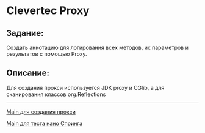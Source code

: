 # Clevertec Proxy
## Задание:
Создать аннотацию для логирования всех методов, их параметров и результатов с помощью Proxy.
## Описание:

Для создания прокси используется JDK proxy и CGlib, а для сканирования классов org.Reflections

---

[Main для создания прокси](api%2Fsrc%2Fmain%2Fjava%2Fru%2Fclevertec%2Fcourse%2Fproxy%2FProxyMain.java)

[Main для теста нано Спринга](api%2Fsrc%2Fmain%2Fjava%2Fru%2Fclevertec%2Fcourse%2Fioc%2FMain.java)

